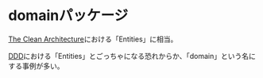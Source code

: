 # domainパッケージ

[The Clean Architecture](https://blog.cleancoder.com/uncle-bob/2012/08/13/the-clean-architecture.html)における「Entities」に相当。

[DDD](http://domainlanguage.com/wp-content/uploads/2016/05/DDD_Reference_2015-03.pdf)における「Entities」とごっちゃになる恐れからか、「domain」という名にする事例が多い。
